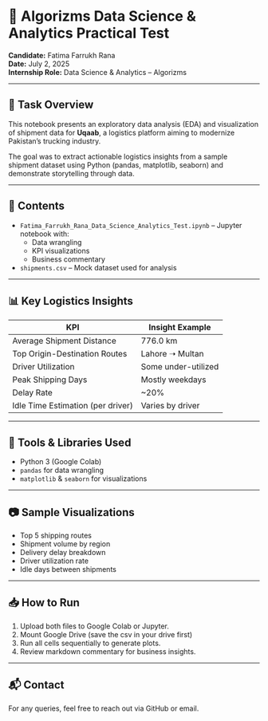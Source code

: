 # 🚚 Algorizms Data Science & Analytics Practical Test

**Candidate:** Fatima Farrukh Rana  
**Date:** July 2, 2025  
**Internship Role:** Data Science & Analytics – Algorizms

---

## 📌 Task Overview

This notebook presents an exploratory data analysis (EDA) and visualization of shipment data for **Uqaab**, a logistics platform aiming to modernize Pakistan’s trucking industry.

The goal was to extract actionable logistics insights from a sample shipment dataset using Python (pandas, matplotlib, seaborn) and demonstrate storytelling through data.

---

## 📁 Contents

- `Fatima_Farrukh_Rana_Data_Science_Analytics_Test.ipynb` – Jupyter notebook with:
  - Data wrangling
  - KPI visualizations
  - Business commentary
- `shipments.csv` – Mock dataset used for analysis

---

## 📊 Key Logistics Insights

| KPI                                | Insight Example |
|------------------------------------|------------------|
| Average Shipment Distance          | 776.0 km         |
| Top Origin-Destination Routes      | Lahore ➝ Multan  |
| Driver Utilization                 | Some under-utilized |
| Peak Shipping Days                 | Mostly weekdays  |
| Delay Rate                         | ~20%             |
| Idle Time Estimation (per driver) | Varies by driver |

---

## 🧪 Tools & Libraries Used

- Python 3 (Google Colab)
- `pandas` for data wrangling
- `matplotlib` & `seaborn` for visualizations

---

## 📷 Sample Visualizations

- Top 5 shipping routes
- Shipment volume by region
- Delivery delay breakdown
- Driver utilization rate
- Idle days between shipments

---

## 📥 How to Run

1. Upload both files to Google Colab or Jupyter.
2. Mount Google Drive (save the csv in your drive first)
3. Run all cells sequentially to generate plots.
4. Review markdown commentary for business insights.

---

## 📬 Contact

For any queries, feel free to reach out via GitHub or email.  
